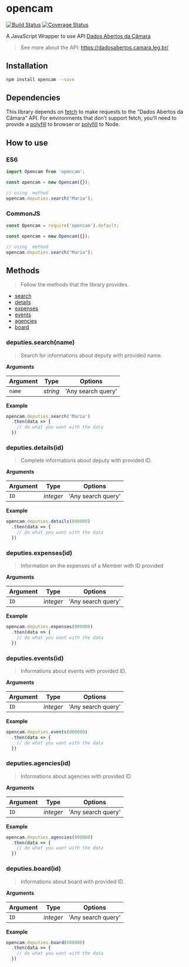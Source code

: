 # opencam
[![Build Status](https://travis-ci.org/hdusantos/opencam.svg?branch=master)](https://travis-ci.org/hdusantos/opencam)
[![Coverage Status](https://coveralls.io/repos/github/hdusantos/opencam/badge.svg?branch=master)](https://coveralls.io/github/hdusantos/opencam?branch=master)

A JavaScript Wrapper to use API [Dados Abertos da Câmara](https://dadosabertos.camara.leg.br/)

> See more about the API: https://dadosabertos.camara.leg.br/

## Installation

```sh
npm install opencam --save
```

## Dependencies

This library depends on [fetch](https://fetch.spec.whatwg.org/) to make requests to the  "Dados Abertos da Câmara" API. For environments that don't support fetch, you'll need to provide a [polyfill](https://github.com/github/fetch) to browser or [polyfill](https://github.com/bitinn/node-fetch) to Node.


## How to use

### ES6

```js
import Opencam from 'opencam';

const opencam = new Opencam({});

// using  method
opencam.deputies.search("Maria");
```

### CommonJS

```js
const Opencam = require('opencam').default;

const opencam = new Opencam({});

// using  method
opencam.deputies.search("Maria");
```


## Methods

> Follow the methods that the library provides.
- [search](###deputies.search(name))
- [details](###deputies.details(id))
- [expenses](###deputies.expenses(id))
- [events](###deputies.events(id))
- [agencies](###deputies.agencies(id))
- [board](###deputies.board(id))

### deputies.search(name)

> Search for informations about deputy with provided name.

**Arguments**

| Argument | Type    | Options           |
|----------|---------|-------------------|
|`name`    |*string* | 'Any search query'|


**Example**

```js
opencam.deputies.search('Maria')
  .then(data => {
    // do what you want with the data
  })
```


### deputies.details(id)

> Complete informations about deputy with provided ID.

**Arguments**

| Argument | Type    | Options           |
|----------|---------|-------------------|
|`ID`      |*integer*| 'Any search query'|


**Example**

```js
opencam.deputies.details(000000)
  .then(data => {
    // do what you want with the data
  })
```


### deputies.expenses(id)

> Information on the expenses of a Member with ID provided

**Arguments**

| Argument | Type    | Options           |
|----------|---------|-------------------|
|`ID`      |*integer*| 'Any search query'|


**Example**

```js
opencam.deputies.expenses(000000)
  .then(data => {
    // do what you want with the data
  })
```



### deputies.events(id)

> Informations about events with provided ID.

**Arguments**

| Argument | Type    | Options           |
|----------|---------|-------------------|
|`ID`      |*integer*| 'Any search query'|


**Example**

```js
opencam.deputies.events(000000)
  .then(data => {
    // do what you want with the data
  })
```


### deputies.agencies(id)

> Informations about agencies with provided ID.

**Arguments**

| Argument | Type    | Options           |
|----------|---------|-------------------|
|`ID`      |*integer*| 'Any search query'|


**Example**

```js
opencam.deputies.agencies(000000)
  .then(data => {
    // do what you want with the data
  })
```


### deputies.board(id)

> Informations about board with provided ID.

**Arguments**

| Argument | Type    | Options           |
|----------|---------|-------------------|
|`ID`      |*integer*| 'Any search query'|


**Example**

```js
opencam.deputies.board(000000)
  .then(data => {
    // do what you want with the data
  })
```
